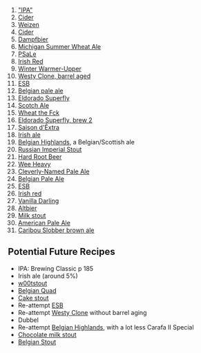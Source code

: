 1. ["IPA"](01-IPA)
2. [Cider](02-Cider)
3. [Weizen](03-Weizen)
4. [Cider](04-Cider)
5. [Dampfbier](05-Dampfbier)
6. [Michigan Summer Wheat Ale](06-MichiganSummerWheatAle)
7. [PSaLe](07-PSaLe)
8. [Irish Red](08-IrishRed)
9. [Winter Warmer-Upper](09-WinterWarmer)
10. [Westy Clone, barrel aged](10-WestHubbarderen)
11. [ESB](11-ESB)
12. [Belgian pale ale](12-BPA)
13. [Eldorado Superfly](13-EldoradoSuperfly)
14. [Scotch Ale](14-ScotchAle)
15. [Wheat the Fck](15-WheatTheFck)
16. [Eldorado Superfly, brew 2](16-EldoradoSuperfly)
17. [Saison d'Êxtra](17-SaisonDextra)
18. [Irish ale](18-IrishAle)
19. [Belgian Highlands](19-BelgianHighlands), a Belgian/Scottish ale
20. [Russian Imperial Stout](20-RussianImperialStout)
21. [Hard Root Beer](21-HardRootBeer)
22. [Wee Heavy](22-WeeHeavy)
23. [Cleverly-Named Pale Ale](23-PaleAle)
24. [Belgian Pale Ale](24-BPA)
25. [ESB](25-ESB)
26. [Irish red](26-IrishRed)
27. [Vanilla Darling](27-VanillaDarling)
28. [Altbier](28-Altbier)
29. [Milk stout](29-MilkStout)
30. [American Pale Ale](30-AmericanPaleAle)
31. [Caribou Slobber brown ale](31-CaribouSlobber)

## Potential Future Recipes
- IPA: Brewing Classic p 185
- Irish ale (around 5%)
- [w00tstout](FutureRecipes/AG-w00tstout.pdf)
- [Belgian Quad](FutureRecipes/AG-Northy12BelgianQuad.pdf)
- [Cake stout](FutureRecipes/CakeStout.jpeg)
- Re-attempt [ESB](11-ESB)
- Re-attempt [Westy Clone](10-WestHubbarderen) without barrel aging
- Dubbel
- Re-attempt [Belgian Highlands](19-BelgianHighlands), with a lot less Carafa II Special
- [Chocolate milk stout](FutureRecipes/AG-ChocolateMilkStout.pdf)
- [Belgian Stout](FutureRecipes/AG-MustacheEnvy.pdf)

